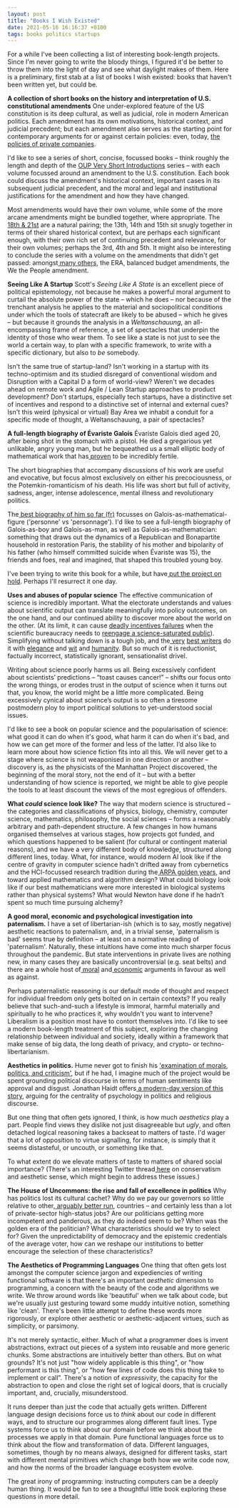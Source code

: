 ```yaml
---
layout: post
title: "Books I Wish Existed"
date: 2021-05-16 16:16:37 +0100
tags: books politics startups
---
```


For a while I've been collecting a list of interesting book-length projects. Since I'm never going to write the bloody things, I figured it'd be better to throw them into the light of day and see what daylight makes of them.
Here is a preliminary, first stab at a list of books I wish existed: books that haven't been written yet, but could be.

**A collection of short books on the history and interpretation of U.S. constitutional amendments**
One under-explored feature of the US constitution is its deep cultural, as well as judicial, role in modern American politics. Each amendment has its own motivations, historical context, and judicial precedent; but each amendment also serves as the starting point for contemporary arguments for or against certain policies: even, today, [the policies of private companies](https://theconversation.com/im-a-first-amendment-scholar-and-i-think-big-tech-should-be-left-alone-153287).

I'd like to see a series of short, concise, focussed books – think roughly the length and depth of the [OUP Very Short Introductions](https://www.veryshortintroductions.com/) series – with each volume focussed around an amendment to the U.S. constitution. Each book could discuss the amendment's historical context, important cases in its subsequent judicial precedent, and the moral and legal and institutional justifications for the amendment and how they have changed.

Most amendments would have their own volume, while some of the more arcane amendments might be bundled together, where appropriate. The [18th & 21st](https://en.wikipedia.org/wiki/Twenty-first_Amendment_to_the_United_States_Constitution) are a natural pairing; the 13th, 14th and 15th sit snugly together in terms of their shared historical context, but are perhaps each significant enough, with their own rich set of continuing precedent and relevance, for their own volumes; perhaps the 3rd, 4th and 5th. It might also be interesting to conclude the series with a volume on the amendments that didn't get passed: amongst[ many others](https://en.wikipedia.org/wiki/List_of_proposed_amendments_to_the_United_States_Constitution), the ERA, balanced budget amendments, the We the People amendment.

**Seeing Like A Startup**
Scott's _Seeing Like A State_ is an excellent piece of political epistemology, not because he makes a powerful moral argument to curtail the absolute power of the state – which he does – nor because of the trenchant analysis he applies to the material and sociopolitical conditions under which the tools of statecraft are likely to be abused – which he gives – but because it grounds the analysis in a _Weltanschauung_, an all-encompassing frame of reference, a set of spectacles that underpin the identity of those who wear them. To see like a state is not just to see the world a certain way, to plan with a specific framework, to write with a specific dictionary, but also to _be_ somebody.

Isn't the same true of startup-land? Isn't working in a startup with its techno-optimism and its studied disregard of conventional wisdom and Disruption with a Capital D a form of world-view? Weren't we decades ahead on remote work and Agile / Lean Startup approaches to product development? Don't startups, especially tech startups, have a distinctive set of incentives and respond to a distinctive set of internal and external cues? Isn't this weird (physical or virtual) Bay Area we inhabit a conduit for a specific mode of thought, a Weltanschauung, a pair of spectacles?

**A full-length biography of Évariste Galois**
Évariste Galois died aged 20, after being shot in the stomach with a pistol. He died a gregarious yet unlikable, angry young man, but he bequeathed us a small elliptic body of mathematical work that has[ proven](https://en.wikipedia.org/wiki/Galois_theory) to be incredibly fertile.

The short biographies that accompany discussions of his work are useful and evocative, but focus almost exclusively on either his precociousness, or the Potemkin-romanticism of his death. His life was short but full of activity, sadness, anger, intense adolescence, mental illness and revolutionary politics.

The[ best biography of him so far (fr)](https://www.amazon.co.uk/Evariste-Galois-fabrication-ic%C3%B4ne-math%C3%A9matique/dp/2713223172) focusses on Galois-as-mathematical-figure ('personne' vs 'personnage'). I'd like to see a full-length biography of Galois-as-boy and Galois-as-man, as well as Galois-as-mathematician: something that draws out the dynamics of a Republican and Bonapartite household in restoration Paris, the stability of his mother and bipolarity of his father (who himself committed suicide when Évariste was 15), the friends and foes, real and imagined, that shaped this troubled young boy.

I've been trying to write this book for a while, but have[ put the project on hold](http://jamierumbelow.net/paused.html). Perhaps I'll resurrect it one day.

**Uses and abuses of popular science**
The effective communication of science is incredibly important. What the electorate understands and values about scientific output can translate meaningfully into policy outcomes, on the one hand, and our continued ability to discover more about the world on the other. (At its limit, it can cause [deadly incentives failures](https://en.wikipedia.org/wiki/Rogers_Commission_Report) when the scientific bureaucracy needs to [reengage a science-saturated public](https://en.wikipedia.org/wiki/Teacher_in_Space_Project)).  Simplifying without talking down is a tough job, and the[ very](https://en.wikipedia.org/wiki/Carl_Sagan) [best](https://www.amazon.co.uk/dp/B00AQLFQKW/ref=dp-kindle-redirect?_encoding=UTF8&btkr=1)[ writers](https://timharford.com/) do it with [elegance](https://en.wikipedia.org/wiki/Stephen_Jay_Gould) and [wit](https://en.wikipedia.org/wiki/Douglas_Hofstadter) and [humanity](https://en.wikipedia.org/wiki/Oliver_Sacks). But so much of it is reductionist, factually incorrect, statistically ignorant, sensationalist drivel.

Writing about science poorly harms us all. Being excessively confident about scientists’ predictions – “toast causes cancer!” – shifts our focus onto the wrong things, or erodes trust in the output of science when it turns out that, you know, the world might be a little more complicated. Being excessively cynical about science’s output is so often a tiresome postmodern ploy to import political solutions to yet-understood social issues.

I'd like to see a book on popular science and the popularisation of science: what good it can do when it's good, what harm it can do when it's bad, and how we can get more of the former and less of the latter. I’d also like to learn more about how science fiction fits into all this. We will never get to a stage where science is not weaponised in one direction or another – discovery is, as the physicists of the Manhattan Project discovered, the beginning of the moral story, not the end of it – but with a better understanding of how science is reported, we might be able to give people the tools to at least discount the views of the most egregious of offenders.

**What _could_ science look like?**
The way that modern science is structured – the categories and classifications of physics, biology, chemistry, computer science, mathematics, philosophy, the social sciences – forms a reasonably arbitrary and path-dependent structure. A few changes in how humans organised themselves at various stages, how projects got funded, and which questions happened to be salient (for cultural or contingent material reasons), and we have a very different body of knowledge, structured along different lines, today. What, for instance, would modern AI look like if the centre of gravity in computer science hadn't drifted away from cybernetics and the HCI-focussed research tradition during the[ ARPA golden years](https://www.amazon.co.uk/Dream-Machine-M-Mitchell-Waldrop/dp/1732265119), and toward applied mathematics and algorithm design? What could biology look like if our best mathematicians were more interested in biological systems rather than physical systems? What would Newton have done if he hadn’t spent so much time pursuing alchemy?

**A good moral, economic and psychological investigation into paternalism.**
I have a set of libertarian-ish (which is to say, mostly negative) aesthetic reactions to paternalism, and, in a trivial sense, 'paternalism is bad' seems true by definition – at least on a normative reading of 'paternalism'. Naturally, these intuitions have come into much sharper focus throughout the pandemic. But state interventions in private lives are nothing new, in many cases they are basically uncontroversial (e.g. seat belts) and there are a whole host of[ moral](https://plato.stanford.edu/entries/paternalism/) and[ economic](https://www.aeaweb.org/articles?id=10.1257/000282803321947001) arguments in favour as well as against.

Perhaps paternalistic reasoning is our default mode of thought and respect for individual freedom only gets bolted on in certain contexts? If you really believe that such-and-such a lifestyle is immoral, harmful materially and spiritually to he who practices it, why wouldn't you want to intervene? Liberalism is a position most have to contort themselves into.
I'd like to see a modern book-length treatment of this subject, exploring the changing relationship between individual and society, ideally within a framework that make sense of big data, the long death of privacy, and crypto- or techno-libertarianism.

**Aesthetics in politics.**
Hume never got to finish his ['examination of morals, politics, and criticism'](https://davidhume.org/texts/t/ad1739), but if he had, I imagine much of the project would be spent grounding political discourse in terms of human sentiments like approval and disgust. Jonathan Haidt offers[ a modern-day version of this story](https://www.amazon.co.uk/Righteous-Mind-Divided-Politics-Religion/dp/0141039167), arguing for the centrality of psychology in politics and religious discourse.

But one thing that often gets ignored, I think, is how much _aesthetics_ play a part. People find views they dislike not just disagreeable but _ugly_, and often detached logical reasoning takes a backseat to matters of taste. I'd wager that a lot of opposition to virtue signalling, for instance, is simply that it seems distasteful, or uncouth, or something like that.

To what extent do we elevate matters of taste to matters of shared social importance? (There's an interesting Twitter thread[ here](https://twitter.com/vgr/status/1350300376205938688?s=24) on conservatism and aesthetic sense, which might begin to address these issues.)

**The House of Uncommons: the rise and fall of excellence in politics**
Why has politics lost its cultural cachet? Why do we pay our governors so little relative to other,[ arguably better run](https://dollarsandsense.sg/heres-much-singapores-president-cabinet-ministers-paid-salary/), countries – and certainly less than a lot of private-sector high-status jobs? Are our politicians getting more incompetent and panderous, as they do indeed seem to be? When was the golden era of the politician? What characteristics should we try to select for? Given the unpredictability of democracy and the epistemic credentials of the average voter, how can we reshape our institutions to better encourage the selection of these characteristics?

**The Aesthetics of Programming Languages**
One thing that often gets lost amongst the computer science jargon and expediencies of writing functional software is that there's an important _aesthetic_ dimension to programming, a concern with the beauty of the code and algorithms we write. We throw around words like 'beautiful' when we talk about code, but we're usually just gesturing toward some muddy intuitive notion, something like 'clean'. There's been little attempt to define these words more rigorously, or explore other aesthetic or aesthetic-adjacent virtues, such as simplicity, or parsimony.

It's not merely syntactic, either. Much of what a programmer does is invent abstractions, extract out pieces of a system into reusable and more generic chunks. Some abstractions are intuitively better than others. But on what grounds? It's not just "how widely applicable is this thing", or "how performant is this thing", or "how few lines of code does this thing take to implement or call". There's a notion of _expressivity_, the capacity for the abstraction to open and close the right set of logical doors, that is crucially important, and, crucially, misunderstood.

It runs deeper than just the code that actually gets written. Different language design decisions force us to _think_ about our code in different ways, and to structure our programmes along different fault lines. Type systems force us to think about our domain before we think about the processes we apply in that domain. Pure functional languages force us to think about the flow and transformation of data. Different languages, sometimes, though by no means always, designed for different tasks, start with different mental primitives which change both how we write code now, and how the norms of the broader language ecosystem evolve.

The great irony of programming: instructing computers can be a deeply human thing. It would be fun to see a thoughtful little book exploring these questions in more detail.
